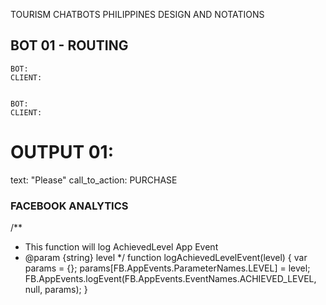 
TOURISM CHATBOTS PHILIPPINES 
DESIGN AND NOTATIONS 


## BOT 01 - ROUTING 

	BOT: 
	CLIENT: 


	BOT: 
	CLIENT: 

# OUTPUT 01: 
 text: 			"Please"
 call_to_action: PURCHASE 

### FACEBOOK ANALYTICS 

/**
 * This function will log AchievedLevel App Event
 * @param {string} level
 */
function logAchievedLevelEvent(level) {
    var params = {};
    params[FB.AppEvents.ParameterNames.LEVEL] = level;
    FB.AppEvents.logEvent(FB.AppEvents.EventNames.ACHIEVED_LEVEL, null, params);
}
